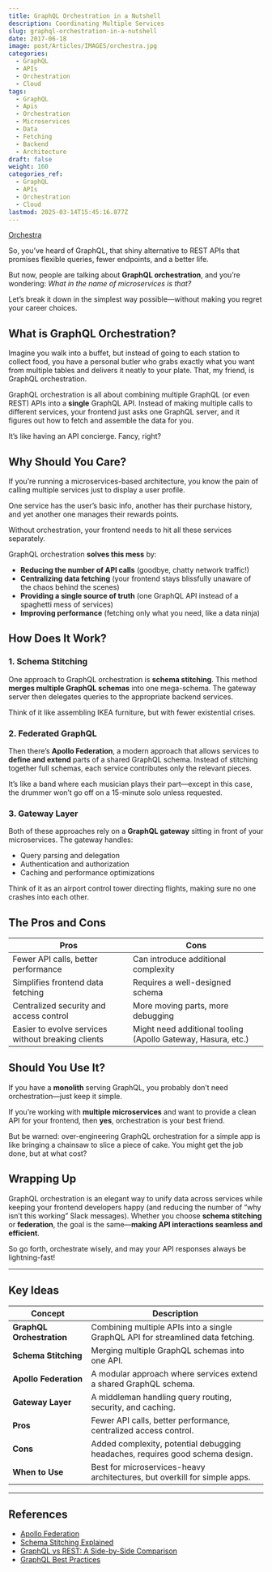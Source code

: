 ```yaml
---
title: GraphQL Orchestration in a Nutshell
description: Coordinating Multiple Services
slug: graphql-orchestration-in-a-nutshell
date: 2017-06-18
image: post/Articles/IMAGES/orchestra.jpg
categories:
  - GraphQL
  - APIs
  - Orchestration
  - Cloud
tags:
  - GraphQL
  - Apis
  - Orchestration
  - Microservices
  - Data
  - Fetching
  - Backend
  - Architecture
draft: false
weight: 160
categories_ref:
  - GraphQL
  - APIs
  - Orchestration
  - Cloud
lastmod: 2025-03-14T15:45:16.877Z
---
```

<!-- 
[The Orchestra](https://teachingkidsmusic.weebly.com/the-orchestra.html)
-->

[Orchestra](https://theclassicalnovice.com/glossary/ensembles/orchestra/)

<!-- 
# GraphQL Orchestration in a Nutshell
-->

So, you’ve heard of GraphQL, that shiny alternative to REST APIs that promises flexible queries, fewer endpoints, and a better life.

But now, people are talking about **GraphQL orchestration**, and you’re wondering: *What in the name of microservices is that?*

Let’s break it down in the simplest way possible—without making you regret your career choices.

## What is GraphQL Orchestration?

Imagine you walk into a buffet, but instead of going to each station to collect food, you have a personal butler who grabs exactly what you want from multiple tables and delivers it neatly to your plate. That, my friend, is GraphQL orchestration.

GraphQL orchestration is all about combining multiple GraphQL (or even REST) APIs into a **single** GraphQL API. Instead of making multiple calls to different services, your frontend just asks one GraphQL server, and it figures out how to fetch and assemble the data for you.

It’s like having an API concierge. Fancy, right?

## Why Should You Care?

If you’re running a microservices-based architecture, you know the pain of calling multiple services just to display a user profile.

One service has the user’s basic info, another has their purchase history, and yet another one manages their rewards points.

Without orchestration, your frontend needs to hit all these services separately.

GraphQL orchestration **solves this mess** by:

* **Reducing the number of API calls** (goodbye, chatty network traffic!)
* **Centralizing data fetching** (your frontend stays blissfully unaware of the chaos behind the scenes)
* **Providing a single source of truth** (one GraphQL API instead of a spaghetti mess of services)
* **Improving performance** (fetching only what you need, like a data ninja)

## How Does It Work?

### 1. Schema Stitching

One approach to GraphQL orchestration is **schema stitching**. This method **merges multiple GraphQL schemas** into one mega-schema. The gateway server then delegates queries to the appropriate backend services.

Think of it like assembling IKEA furniture, but with fewer existential crises.

### 2. Federated GraphQL

Then there’s **Apollo Federation**, a modern approach that allows services to **define and extend** parts of a shared GraphQL schema. Instead of stitching together full schemas, each service contributes only the relevant pieces.

It’s like a band where each musician plays their part—except in this case, the drummer won’t go off on a 15-minute solo unless requested.

### 3. Gateway Layer

Both of these approaches rely on a **GraphQL gateway** sitting in front of your microservices. The gateway handles:

* Query parsing and delegation
* Authentication and authorization
* Caching and performance optimizations

Think of it as an airport control tower directing flights, making sure no one crashes into each other.

## The Pros and Cons

| Pros                                               | Cons                                                         |
| -------------------------------------------------- | ------------------------------------------------------------ |
| Fewer API calls, better performance                | Can introduce additional complexity                          |
| Simplifies frontend data fetching                  | Requires a well-designed schema                              |
| Centralized security and access control            | More moving parts, more debugging                            |
| Easier to evolve services without breaking clients | Might need additional tooling (Apollo Gateway, Hasura, etc.) |

## Should You Use It?

If you have a **monolith** serving GraphQL, you probably don’t need orchestration—just keep it simple.

If you’re working with **multiple microservices** and want to provide a clean API for your frontend, then **yes**, orchestration is your best friend.

But be warned: over-engineering GraphQL orchestration for a simple app is like bringing a chainsaw to slice a piece of cake. You might get the job done, but at what cost?

## Wrapping Up

GraphQL orchestration is an elegant way to unify data across services while keeping your frontend developers happy (and reducing the number of “why isn’t this working” Slack messages). Whether you choose **schema stitching** or **federation**, the goal is the same—**making API interactions seamless and efficient**.

So go forth, orchestrate wisely, and may your API responses always be lightning-fast!

***

## Key Ideas

| Concept                   | Description                                                                      |
| ------------------------- | -------------------------------------------------------------------------------- |
| **GraphQL Orchestration** | Combining multiple APIs into a single GraphQL API for streamlined data fetching. |
| **Schema Stitching**      | Merging multiple GraphQL schemas into one API.                                   |
| **Apollo Federation**     | A modular approach where services extend a shared GraphQL schema.                |
| **Gateway Layer**         | A middleman handling query routing, security, and caching.                       |
| **Pros**                  | Fewer API calls, better performance, centralized access control.                 |
| **Cons**                  | Added complexity, potential debugging headaches, requires good schema design.    |
| **When to Use**           | Best for microservices-heavy architectures, but overkill for simple apps.        |

***

## References

* [Apollo Federation](https://www.apollographql.com/docs/federation/)
* [Schema Stitching Explained](https://graphql.org/learn/schema/)
* [GraphQL vs REST: A Side-by-Side Comparison](https://graphql.org/learn/serving-over-http/)
* [GraphQL Best Practices](https://graphql.org/learn/best-practices/)
